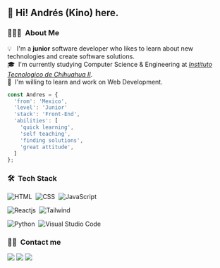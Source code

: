 <h2>👋 Hi! Andrés (Kino) here.</h2>

### 👨🏻‍💻 &nbsp;About Me

💡 &nbsp;&nbsp;I'm a **junior** software developer who likes to learn about new technologies and create software solutions.\
🎓 &nbsp;I'm currently studying Computer Science & Engineering at *[Instituto Tecnologico de Chihuahua II](http://www.chihuahua2.tecnm.mx)*.\
🌱 &nbsp;I'm willing to learn and work on Web Development.

``` js
const Andres = {
  'from': 'Mexico',
  'level': 'Junior'
  'stack': 'Front-End',
  'abilities': [
    'quick learning',
    'self teaching',
    'finding solutions',
    'great attitude',
  ]
};
```
  
### 🛠 &nbsp;Tech Stack

![HTML](https://img.shields.io/badge/-HTML-09070f?style=flat&logo=HTML5&logoColor=ffffff)&nbsp;
![CSS](https://img.shields.io/badge/-CSS-09070f?style=flat&logo=css3&logoColor=ffffff)&nbsp;
![JavaScript](https://img.shields.io/badge/-JavaScript-09070f?style=flat&logo=javascript&logoColor=ffffff)&nbsp;
<!-- ![TypeScript](https://img.shields.io/badge/-TypeScript-09070f?style=flat&logo=typescript&logoColor=ffffff)&nbsp; -->
![Reactjs](https://img.shields.io/badge/-Reactjs-09070f?style=flat&logo=react&logoColor=ffffff)&nbsp;
![Tailwind](https://img.shields.io/badge/-Tailwind-09070f?style=flat&logo=tailwindcss&logoColor=ffffff)&nbsp;
<!-- ![Next](https://img.shields.io/badge/-Next-09070f?style=flat&logo=next.js&logoColor=ffffff)&nbsp; -->
![Python](https://img.shields.io/badge/-Python-09070f?style=flat&logo=python&logoColor=ffffff)&nbsp;
![Visual Studio Code](https://img.shields.io/badge/-Visual%20Studio%20Code-09070f?style=flat&logo=visual-studio-code&logoColor=ffffff)&nbsp;

<!-- ### ⚙️ &nbsp;GitHub Analytics

<p>
<a href="https://github.com/andresprza">
  <img width="40%" height="180em" src="https://github-readme-stats-eight-theta.vercel.app/api/top-langs/?username=andresprza&layout=compact&langs_count=8&theme=algolia"/>
</a>
</p> -->

<!-- ### 🌠 &nbsp;Visit my website [Here](https://xskino.vercel.app) -->

### 🤝🏻 &nbsp;Contact me

<p>
<!-- <a href="https://www.andresprza.com"><img src="https://img.shields.io/badge/-andresprza.com-3423A6?style=flat&logo=Google-Chrome&logoColor=white"/></a> -->
<a href="https://linkedin.com/in/andrespdev"><img src="https://img.shields.io/badge/-andrespdev-0077B5?style=flat&logo=Linkedin&logoColor=white"/></a>
<a href="https://twitter.com/andresprza"><img src="https://img.shields.io/badge/-@andresprza-1DA1F2?style=flat&logo=Twitter&logoColor=white"/></a>
<a href="mailto:andresprza@gmail.com"><img src="https://img.shields.io/badge/-andresprza@gmail.com-D14836?style=flat&logo=Gmail&logoColor=white"/></a>
</p>
